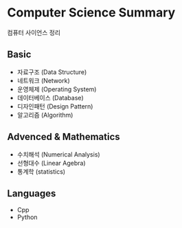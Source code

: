 # Computer Science Summary

컴퓨터 사이언스 정리


## Basic

* 자료구조 (Data Structure)
* 네트워크 (Network)
* 운영체제 (Operating System)
* 데이터베이스 (Database)
* 디자인패턴 (Design Pattern)
* 알고리즘 (Algorithm)

## Advenced & Mathematics

* 수치해석 (Numerical Analysis)
* 선형대수 (Linear Agebra)
* 통계학 (statistics)

## Languages
* Cpp
* Python
